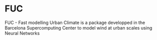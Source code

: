 # FUC
FUC - Fast modelling Urban Climate is a package developped in the Barcelona Supercomputing Center to model wind at urban scales using Neural Networks

